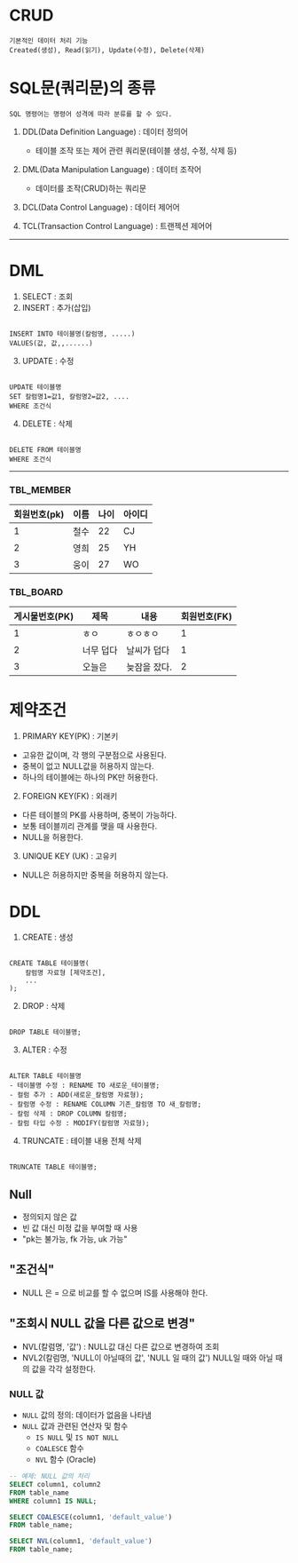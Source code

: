 # CRUD
	기본적인 데이터 처리 기능
	Created(생성), Read(읽기), Update(수정), Delete(삭제)

# SQL문(쿼리문)의 종류
	SQL 명령어는 명령어 성격에 따라 분류를 할 수 있다.

1. DDL(Data Definition Language) : 데이터 정의어
	- 테이블 조작 또는 제어 관련 쿼리문(테이블 생성, 수정, 삭제 등)

2. DML(Data Manipulation Language) : 데이터 조작어
	- 데이터를 조작(CRUD)하는 쿼리문

4. DCL(Data Control Language) : 데이터 제어어
5. TCL(Transaction Control Language) : 트랜젝션 제어어

----
# DML
1. SELECT : 조회
2. INSERT : 추가(삽입)

<pre><code>
INSERT INTO 테이블명(칼럼명, .....)
VALUES(값, 값,,......)
</code></pre>

3. UPDATE : 수정
<pre><code>
UPDATE 테이블명
SET 칼럼명1=값1, 칼럼명2=값2, ....
WHERE 조건식
</code></pre>
4. DELETE : 삭제
<pre><code>
DELETE FROM 테이블명
WHERE 조건식
</code></pre>

----
### TBL_MEMBER
|회원번호(pk)|이름|나이|아이디|
|----|----|----|----|
|1|철수|22|CJ|
|2|영희|25|YH|
|3|웅이|27|WO|

### TBL_BOARD
|게시물번호(PK)|제목|내용|회원번호(FK)|
|----|----|----|----|
|1|ㅎㅇ|ㅎㅇㅎㅇ|1|
|2|너무 덥다|날씨가 덥다|1|
|3|오늘은|늦잠을 잤다.|2|

# 제약조건
1. PRIMARY KEY(PK) : 기본키
- 고유한 값이며, 각 행의 구분점으로 사용된다.
- 중복이 없고 NULL값을 허용하지 않는다.
- 하나의 테이블에는 하나의 PK만 허용한다.

2. FOREIGN KEY(FK) : 외래키
- 다른 테이블의 PK를 사용하며, 중복이 가능하다.
- 보통 테이블끼리 관계를 맺을 때 사용한다.
- NULL을 허용한다.


3. UNIQUE KEY (UK) : 고유키
- NULL은 허용하지만 중복을 허용하지 않는다.



# DDL
1. CREATE : 생성
<pre><code>
CREATE TABLE 테이블명(
	칼럼명 자료형 [제약조건],
	...
);
</code></pre>
2. DROP : 삭제
<pre><code>
DROP TABLE 테이블명;
</code></pre>
3. ALTER : 수정
<pre><code>
ALTER TABLE 테이블명
- 테이블명 수정 : RENAME TO 새로운_테이블명;
- 컬럼 추가 : ADD(새로운_칼럼명 자료형);
- 칼럼명 수정 : RENAME COLUMN 기존_칼럼명 TO 새_칼럼명;
- 칼럼 삭제 : DROP COLUMN 칼럼명;
- 칼럼 타입 수정 : MODIFY(칼럼명 자료형);
</code></pre>
4. TRUNCATE : 테이블 내용 전체 삭제
<pre><code>
TRUNCATE TABLE 테이블명;
</code></pre>

## Null
- 정의되지 않은 값
- 빈 값 대신 미정 값을 부여할 때 사용
- "pk는 불가능, fk 가능, uk 가능"

## "조건식"
- NULL 은 = 으로 비교를 할 수 없으며 IS를 사용해야 한다.

## "조회시 NULL 값을 다른 값으로 변경"
- NVL(칼럼명, '값') : NULL값 대신 다른 값으로 변경하여 조회
- NVL2(칼럼명, 'NULL이 아닐때의 값', 'NULL 일 때의 값')
		NULL일 때와 아닐 때의 값을 각각 설정한다.

### NULL 값

- `NULL` 값의 정의: 데이터가 없음을 나타냄
- `NULL` 값과 관련된 연산자 및 함수
  - `IS NULL` 및 `IS NOT NULL`
  - `COALESCE` 함수
  - `NVL` 함수 (Oracle)

```sql
-- 예제: NULL 값의 처리
SELECT column1, column2
FROM table_name
WHERE column1 IS NULL;

SELECT COALESCE(column1, 'default_value') 
FROM table_name;

SELECT NVL(column1, 'default_value')
FROM table_name;


